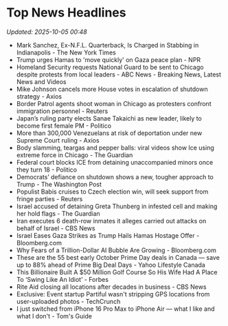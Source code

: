 # Top News Headlines

_Updated: 2025-10-05 00:48_

- Mark Sanchez, Ex-N.F.L. Quarterback, Is Charged in Stabbing in Indianapolis - The New York Times
- Trump urges Hamas to 'move quickly' on Gaza peace plan - NPR
- Homeland Security requests National Guard to be sent to Chicago despite protests from local leaders - ABC News - Breaking News, Latest News and Videos
- Mike Johnson cancels more House votes in escalation of shutdown strategy - Axios
- Border Patrol agents shoot woman in Chicago as protesters confront immigration personnel - Reuters
- Japan’s ruling party elects Sanae Takaichi as new leader, likely to become first female PM - Politico
- More than 300,000 Venezuelans at risk of deportation under new Supreme Court ruling - Axios
- Body slamming, teargas and pepper balls: viral videos show Ice using extreme force in Chicago - The Guardian
- Federal court blocks ICE from detaining unaccompanied minors once they turn 18 - Politico
- Democrats’ defiance on shutdown shows a new, tougher approach to Trump - The Washington Post
- Populist Babis cruises to Czech election win, will seek support from fringe parties - Reuters
- Israel accused of detaining Greta Thunberg in infested cell and making her hold flags - The Guardian
- Iran executes 6 death-row inmates it alleges carried out attacks on behalf of Israel - CBS News
- Israel Eases Gaza Strikes as Trump Hails Hamas Hostage Offer - Bloomberg.com
- Why Fears of a Trillion-Dollar AI Bubble Are Growing - Bloomberg.com
- These are the 55 best early October Prime Day deals in Canada — save up to 88% ahead of Prime Big Deal Days - Yahoo Lifestyle Canada
- This Billionaire Built A $50 Million Golf Course So His Wife Had A Place To ‘Swing Like An Idiot’ - Forbes
- Rite Aid closing all locations after decades in business - CBS News
- Exclusive: Event startup Partiful wasn't stripping GPS locations from user-uploaded photos - TechCrunch
- I just switched from iPhone 16 Pro Max to iPhone Air — what I like and what I don't - Tom's Guide